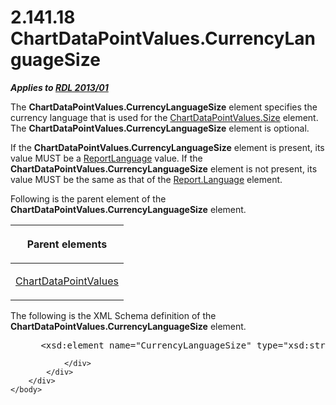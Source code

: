 <html dir="LTR" xmlns:mshelp="http://msdn.microsoft.com/mshelp" xmlns:ddue="http://ddue.schemas.microsoft.com/authoring/2003/5" xmlns:xlink="http://www.w3.org/1999/xlink" xmlns:tool="http://www.microsoft.com/tooltip">
    <head>
        <meta http-equiv="Content-Type" content="text/html; CHARSET=utf-8"></meta>
        <meta name="save" content="history"></meta>
        <title>2.141.18 ChartDataPointValues.CurrencyLanguageSize</title>
        <xml>
            <mshelp:toctitle title="2.141.18 ChartDataPointValues.CurrencyLanguageSize"></mshelp:toctitle>
            <mshelp:rltitle title="[MS-RDL]: ChartDataPointValues.CurrencyLanguageSize"></mshelp:rltitle>
            <mshelp:keyword index="A" term="01f78467-7cf7-4083-b669-dca17b8450bb"></mshelp:keyword>
            <mshelp:attr name="DCSext.ContentType" value="open specification"></mshelp:attr>
            <mshelp:attr name="AssetID" value="01f78467-7cf7-4083-b669-dca17b8450bb"></mshelp:attr>
            <mshelp:attr name="TopicType" value="kbRef"></mshelp:attr>
            <mshelp:attr name="DCSext.Title" value="[MS-RDL]: ChartDataPointValues.CurrencyLanguageSize" />
        </xml>
    </head>
    <body>
        <div id="header">
            <h1 class="heading">2.141.18 ChartDataPointValues.CurrencyLanguageSize</h1>
        </div>
        <div id="mainSection">
            <div id="mainBody">
                <div id="allHistory" class="saveHistory"></div>
                <div id="sectionSection0" class="section" name="collapseableSection">
                    

<p><b><i>Applies to </i></b><a href="c5c219b8-4b13-4c49-9c86-6a07aab39823.html"><b><i>RDL 2013/01</i></b></a></p>

<p>The <b>ChartDataPointValues.CurrencyLanguageSize</b> element
specifies the currency language that is used for the <a href="55e35211-7623-4352-8099-438a54c420d5.html">ChartDataPointValues.Size</a>
element. The <b>ChartDataPointValues.CurrencyLanguageSize</b> element is
optional.</p>

<p>If the <b>ChartDataPointValues.CurrencyLanguageSize</b>
element is present, its value MUST be a <a href="9982ce05-56fe-4b2b-b929-7a08663f3a9e.html">ReportLanguage</a> value. If
the <b>ChartDataPointValues.CurrencyLanguageSize</b> element is not present,
its value MUST be the same as that of the <a href="fb9b0139-e164-4161-9fe5-ab1ae5c3730f.html">Report.Language</a> element.</p>

<p>Following is the parent element of the <b>ChartDataPointValues.CurrencyLanguageSize</b>
element.</p>

<table>
 <thead>
  <tr>
   <th>
   <p>Parent elements</p>
   </th>
  </tr>
 </thead>
 <tr>
  <td>
  <p><a href="363590aa-46c3-499a-927f-a6495a0b1ab6.html">ChartDataPointValues</a></p>
  </td>
 </tr>
</table>

<p>The following is the XML Schema definition of the <b>ChartDataPointValues.CurrencyLanguageSize</b>
element.</p>

<dl>
<dd>
<div><pre> &lt;xsd:element name=&quot;CurrencyLanguageSize&quot; type=&quot;xsd:string&quot; /&gt;
</pre></div>
</dd></dl>


                </div>
            </div>
        </div>
    </body>
</html>